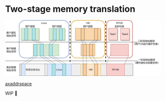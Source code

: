 # Two-stage memory translation
![](./assets/pt.png)

[axaddrspace](https://github.com/arceos-hypervisor/axaddrspace)

WIP 🚧